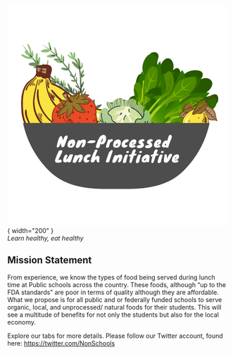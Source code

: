 
![logo.png](img/logo.png){ width="200" }  
_Learn healthy, eat healthy_  

## Mission Statement
 From experience, we know the types of food being served during lunch time at Public schools across the country. These foods, although “up to the FDA standards” are poor in terms of quality although they are affordable. What we propose is for all public and or federally funded schools to serve organic, local, and unprocessed/ natural foods for their students. This will see a multitude of benefits for not only the students but also for the local economy. 
 
Explore our tabs for more details.
Please follow our Twitter account, found here: https://twitter.com/NonSchools